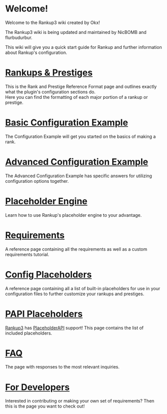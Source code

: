 # Welcome!
Welcome to the Rankup3 wiki created by Okx!


The Rankup3 wiki is being updated and maintained by NicBOMB and flurbudurbur.


This wiki will give you a quick start guide for Rankup and further information about Rankup's configuration.

# [Rankups & Prestiges](./Core-Files/Rankups-and-prestiges.md)
This is the Rank and Prestige Reference Format page and outlines exactly what the plugin's configuration sections do.  
Here you can find the formatting of each major portion of a rankup or prestige.

# [Basic Configuration Example](./Core-Files/Basic-Configuration-Example.md)
The Configuration Example will get you started on the basics of making a rank.

# [Advanced Configuration Example](./Advanced-Configuration-Example/Back-to-basics.md)
The Advanced Configuration Example has specific answers for utilizing configuration options together.

# [Placeholder Engine](./Core-Files/Text-Templating.md)
Learn how to use Rankup's placeholder engine to your advantage.

# [Requirements](./Core-Files/List-of-Requirements.md)
A reference page containing all the requirements as well as a custom requirements tutorial.

# [Config Placeholders](./Core-Files/Config-Placeholders.md)
A reference page containing all a list of built-in placeholders for use in your configuration files to further customize your rankups and prestiges.

# [PAPI Placeholders](./Core-Files/PAPI-Placeholders.md)
[Rankup3](https://www.spigotmc.org/resources/rankup.76964/) has [PlaceholderAPI](https://www.spigotmc.org/resources/placeholderapi.6245/) support! This page contains the list of included placeholders. 

# [FAQ](./Core-Files/FAQ.md)
The page with responses to the most relevant inquiries.

# [For Developers](./Core-Files/For-Developers.md)
Interested in contributing or making your own set of requirements? Then this is the page you want to check out!
